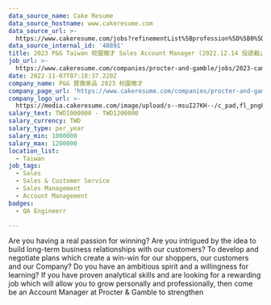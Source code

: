 ```yaml
---
data_source_name: Cake Resume
data_source_hostname: www.cakeresume.com
data_source_url: >-
  https://www.cakeresume.com/jobs?refinementList%5Bprofession%5D%5B0%5D=engineering_qa-engineer&refinementList%5Bsalary_currency%5D=TWD&range%5Bsalary_range%5D%5Bmin%5D=800096
data_source_internal_id: '48891'
title: 2023 P&G Taiwan 校園徵才 Sales Account Manager (2022.12.14 投遞截止)
job_url: >-
  https://www.cakeresume.com/companies/procter-and-gamble/jobs/2023-campus-recruitment-sales-account-manager
date: 2022-11-07T07:18:37.220Z
company_name: P&G 寶僑家品 2023 校園徵才
company_page_url: 'https://www.cakeresume.com/companies/procter-and-gamble'
company_logo_url: >-
  https://media.cakeresume.com/image/upload/s--msuI27KH--/c_pad,fl_png8,h_200,w_200/v1668158726/xmgvv3l7udaa4llo682s.png
salary_text: TWD1000000 - TWD1200000
salary_currency: TWD
salary_type: per_year
salary_min: 1000000
salary_max: 1200000
location_list:
  - Taiwan
job_tags:
  - Sales
  - Sales & Customer Service
  - Sales Management
  - Account Management
badges:
  - QA Engineerr

---
```


Are you having a real passion for winning? Are you intrigued by the idea to build long-term business relationships with our customers? To develop and negotiate plans which create a win-win for our shoppers, our customers and our Company? Do you have an ambitious spirit and a willingness for learning? If you have proven analytical skills and are looking for a rewarding job which will allow you to grow personally and professionally, then come be an Account Manager at Procter & Gamble to strengthen
